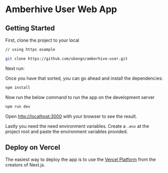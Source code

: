 # Amberhive User Web App

## Getting Started

First, clone the project to your local

```bash
// using https example

git clone https://github.com/ubongn/amberhive-user.git
```

Next run:


Once you have that sorted, you can go ahead and install the dependencies:

```bash
npm install
````

Now run the below command to run the app on the development server

```bash
npm run dev
```

Open [http://localhost:3000](http://localhost:3000) with your browser to see the result.

Lastly you need the need environment variables. Create a `.env` at the project root and paste the environment variables provided.



## Deploy on Vercel

The easiest way to deploy the app is to use the [Vercel Platform](https://vercel.com/new?utm_medium=default-template&filter=next.js&utm_source=create-next-app&utm_campaign=create-next-app-readme) from the creators of Next.js.


